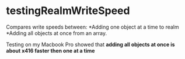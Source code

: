 # testingRealmWriteSpeed

Compares write speeds between:
*Adding one object at a time to realm
*Adding all objects at once from an array.

Testing on my Macbook Pro showed that **adding all objects at once is about x416 faster then one at a time**
